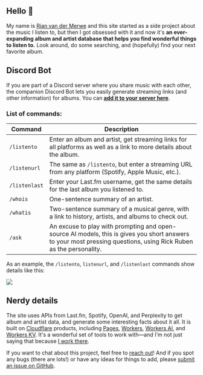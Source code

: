 ## Hello 👋

My name is [Rian van der Merwe](https://elezea.com/) and this site started as a side project about the music I listen to, but then I got obsessed with it and now it's **an ever-expanding album and artist database that helps you find wonderful things to listen to.** Look around, do some searching, and (hopefully) find your next favorite album.

## Discord Bot

If you are part of a Discord server where you share music with each other, the companion Discord Bot lets you easily generate streaming links (and other information) for albums. You can **[add it to your server here](https://discord.com/oauth2/authorize?client_id=1284593290947068024)**.

### List of commands:

| Command        | Description                                                                                                          |
|----------------|----------------------------------------------------------------------------------------------------------------------|
| `/listento`    | Enter an album and artist, get streaming links for all platforms as well as a link to more details about the album. |
| `/listenurl`   | The same as `/listento`, but enter a streaming URL from any platform (Spotify, Apple Music, etc.).                 |
| `/listenlast`  | Enter your Last.fm username, get the same details for the last album you listened to.       |
| `/whois`       | One-sentence summary of an artist.                                                                      |
| `/whatis`      | Two-sentence summary of a musical genre, with a link to history, artists, and albums to check out. |
| `/ask`		 | An excuse to play with prompting and open-source AI models, this is gives you short answers to your most pressing questions, using Rick Ruben as the personality. |


As an example, the `/listento`, `listenurl`, and `/listenlast` commands show details like this:

![](https://file.elezea.com/20241006-diqSo8zX-2x.png)

## Nerdy details

The site uses APIs from Last.fm, Spotify, OpenAI, and Perplexity to get album and artist data, and generate some interesting facts about it all. It is built on [Cloudflare](https://cloudflare.com/) products, including [Pages](https://pages.cloudflare.com/), [Workers](https://workers.cloudflare.com/), [Workers AI](https://ai.cloudflare.com/), and [Workers KV](https://www.cloudflare.com/developer-platform/workers-kv/). It's a wonderful set of tools to work with—and I'm not just saying that because [I work there](https://elezea.com/portfolio/).

If you want to chat about this project, feel free to [reach out](https://elezea.com/contact/)! And if you spot any bugs (there are lots!) or have any ideas for things to add, please [submit an issue on GitHub](https://github.com/rianvdm/my-music-next/issues).